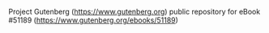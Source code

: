 Project Gutenberg (https://www.gutenberg.org) public repository for
eBook #51189 (https://www.gutenberg.org/ebooks/51189)
